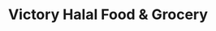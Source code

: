 ---
title: "Victory Halal Food & Grocery"
url: /staten-island/victory-halal-food-and-grocery/
shop: supermarket
---